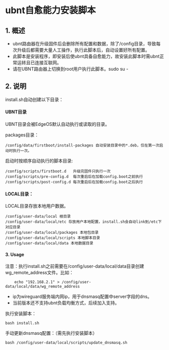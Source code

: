 # ubnt自愈能力安装脚本

## 1. 概述

* ubnt路由器在升级固件后会删除所有配置和数据，除了/config目录，导致每次升级后都需要大量人工操作，执行此脚本后，自动设置好所有配置。
* 此脚本是安装程序，即安装后使ubnt具备自愈能力，故安装此脚本时需ubnt正常运转且已连接互联网。
* 请在UBNT路由器上切换到root用户执行此脚本。sudo su -

## 2. 说明

install.sh自动创建以下目录：

#### UBNT目录
UBNT目录会被EdgeOS默认自动执行或读取的目录。

packages目录：
```
/config/data/firstboot/install-packages 自动安装目录中的*.deb，仅在第一次启动时执行一次。
```

启动时按顺序自动执行的脚本目录:
```
/config/scripts/firstboot.d   升级完固件只执行一次
/config/scripts/pre-config.d  每次重启后在加载config.boot之前执行
/config/scripts/post-config.d 每次重启后在加载config.boot之后执行
```

#### LOCAL目录：
LOCAL目录存放本地用户数据。

```
/config/user-data/local 根目录
/config/user-data/local/etc 存放用户本地配置，install.sh会自动link到/etc下对应目录
/config/user-data/local/packages 本地包目录
/config/user-data/local/scripts 本地脚本目录
/config/user-data/local/data 本地数据目录
```

#### 3. Usage

注意：执行install.sh之前需要在/config/user-data/local/data目录创建wg_remote_address文件。比如：
```
    echo "192.168.2.1" > /config/user-data/local/data/wg_remote_address
```
 * ip为wireguard服务端内网ip，用于dnsmasq配置中server字段的dns。
 * 当前版本还不支持ubnt负载均衡方式，后续加入支持。

执行安装脚本：
```
bash install.sh
```

手动更新dnsmasq配置：（需先执行安装脚本）
```
bash /config/user-data/local/scripts/update_dnsmasq.sh 
```